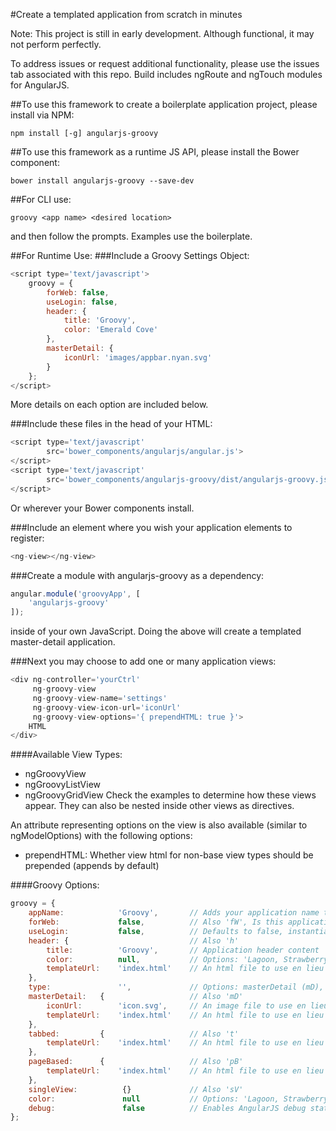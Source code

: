 #Create a templated application from scratch in minutes

Note: This project is still in early development. Although functional, it may not
perform perfectly.

To address issues or request additional functionality, please use the issues tab associated with this repo. Build includes ngRoute and ngTouch modules for AngularJS.

##To use this framework to create a boilerplate application project, please install via NPM:
```shell
npm install [-g] angularjs-groovy
```

##To use this framework as a runtime JS API, please install the Bower component:
```shell
bower install angularjs-groovy --save-dev
```

##For CLI use:
```shell
groovy <app name> <desired location>
```
and then follow the prompts. Examples use the boilerplate.

##For Runtime Use:
###Include a Groovy Settings Object:
```javascript
<script type='text/javascript'>
    groovy = {
        forWeb: false,
        useLogin: false,
        header: {
            title: 'Groovy',
            color: 'Emerald Cove'
        },
        masterDetail: {
            iconUrl: 'images/appbar.nyan.svg'
        }
    };
</script>
```
More details on each option are included below.

###Include these files in the head of your HTML:
```javascript
<script type='text/javascript'
        src='bower_components/angularjs/angular.js'>
</script>
<script type='text/javascript'
        src='bower_components/angularjs-groovy/dist/angularjs-groovy.js'>
</script>
```
Or wherever your Bower components install.

###Include an element where you wish your application elements to register:
```javascript
<ng-view></ng-view>
```

###Create a module with angularjs-groovy as a dependency:
```javascript
angular.module('groovyApp', [
    'angularjs-groovy'
]);
```
inside of your own JavaScript. Doing the above will create a templated master-detail application.

###Next you may choose to add one or many application views:
```javascript
<div ng-controller='yourCtrl'
     ng-groovy-view
     ng-groovy-view-name='settings'
     ng-groovy-view-icon-url='iconUrl'
     ng-groovy-view-options='{ prependHTML: true }'>
    HTML
</div>
```

####Available View Types:
* ngGroovyView
* ngGroovyListView
* ngGroovyGridView
Check the examples to determine how these views appear. They can also be nested inside other views as directives.

An attribute representing options on the view is also available (similar to ngModelOptions) with the following options:
* prependHTML: Whether view html for non-base view types should be prepended (appends by default)

####Groovy Options:
```javascript
groovy = {
    appName:            'Groovy',       // Adds your application name to the title of the page
    forWeb:             false,          // Also 'fW', Is this application intended to be used for the web or as a native application
    useLogin:           false,          // Defaults to false, instantiates a view for login, controlled by user reference
    header: {                           // Also 'h'
        title:          'Groovy',       // Application header content
        color:          null,           // Options: 'Lagoon, Strawberry, Banana, Bruise, Emerald Cove, Nassau Sunset'
        templateUrl:    'index.html'    // An html file to use en lieu of the default API header template
    },
    type:               '',             // Options: masterDetail (mD), tabbed (t), pageBased (pB), singleView (sV)
    masterDetail:   {                   // Also 'mD'
        iconUrl:        'icon.svg',     // An image file to use en lieu of the default API master detail icon
        templateUrl:    'index.html'    // An html file to use en lieu of the default API master detail template
    },
    tabbed:         {                   // Also 't'
        templateUrl:    'index.html'    // An html file to use en lieu of the default API tabbed template
    },
    pageBased:      {                   // Also 'pB'
        templateUrl:    'index.html'    // An html file to use en lieu of the default API page based template
    },
    singleView:          {}             // Also 'sV'
    color:               null           // Options: 'Lagoon, Strawberry, Banana, Bruise, Emerald Cove, Nassau Sunset',
    debug:               false          // Enables AngularJS debug statements for Groovy
};
```
